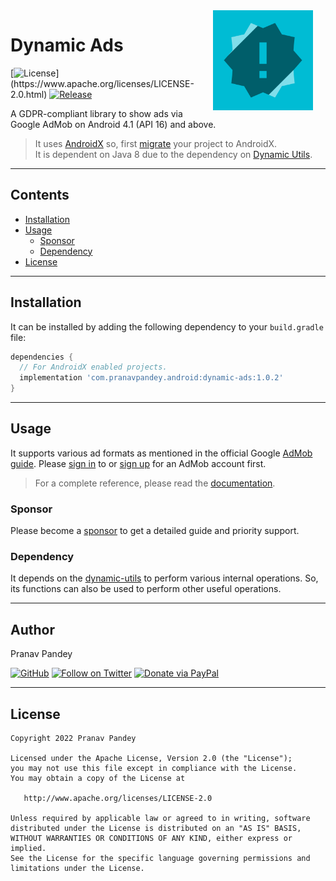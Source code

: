 <img src="./graphics/icon.png" width="160" height="160" align="right" hspace="20">

# Dynamic Ads

[![License](https://img.shields.io/badge/license-Apache%202-4EB1BA.svg?)](https://www.apache.org/licenses/LICENSE-2.0.html)
[![Release](https://img.shields.io/maven-central/v/com.pranavpandey.android/dynamic-ads)](https://search.maven.org/artifact/com.pranavpandey.android/dynamic-ads)

A GDPR-compliant library to show ads via Google AdMob on Android 4.1 (API 16) and above.

> It uses [AndroidX][androidx] so, first [migrate][androidx-migrate] your project to AndroidX.
<br/>It is dependent on Java 8 due to the dependency on [Dynamic Utils][dynamic-utils].

---

## Contents

- [Installation](#installation)
- [Usage](#usage)
  - [Sponsor](#sponsor)
  - [Dependency](#dependency)
- [License](#license)

---

## Installation

It can be installed by adding the following dependency to your `build.gradle` file:

```groovy
dependencies {
  // For AndroidX enabled projects.
  implementation 'com.pranavpandey.android:dynamic-ads:1.0.2'
}
```

---

## Usage

It supports various ad formats as mentioned in the official Google [AdMob guide][admob guide].
Please [sign in][admob sign-in] to or [sign up][admob sign-up] for an AdMob account first.

> For a complete reference, please read the [documentation][documentation].

### Sponsor

Please become a [sponsor][sponsor] to get a detailed guide and priority support.

### Dependency

It depends on the [dynamic-utils][dynamic-utils] to perform various internal operations. 
So, its functions can also be used to perform other useful operations.

---

## Author

Pranav Pandey

[![GitHub](https://img.shields.io/github/followers/pranavpandey?label=GitHub&style=social)](https://github.com/pranavpandey)
[![Follow on Twitter](https://img.shields.io/twitter/follow/pranavpandeydev?label=Follow&style=social)](https://twitter.com/intent/follow?screen_name=pranavpandeydev)
[![Donate via PayPal](https://img.shields.io/static/v1?label=Donate&message=PayPal&color=blue)](https://paypal.me/pranavpandeydev)

---

## License

    Copyright 2022 Pranav Pandey

    Licensed under the Apache License, Version 2.0 (the "License");
    you may not use this file except in compliance with the License.
    You may obtain a copy of the License at

       http://www.apache.org/licenses/LICENSE-2.0

    Unless required by applicable law or agreed to in writing, software
    distributed under the License is distributed on an "AS IS" BASIS,
    WITHOUT WARRANTIES OR CONDITIONS OF ANY KIND, either express or implied.
    See the License for the specific language governing permissions and
    limitations under the License.


[androidx]: https://developer.android.com/jetpack/androidx
[androidx-migrate]: https://developer.android.com/jetpack/androidx/migrate
[documentation]: https://pranavpandey.github.io/dynamic-ads
[sponsor]: https://github.com/sponsors/pranavpandey
[admob sign-in]: https://admob.google.com/home
[admob sign-up]: https://support.google.com/admob/answer/7356219
[admob guide]: https://developers.google.com/admob/android/quick-start
[dynamic-utils]: https://github.com/pranavpandey/dynamic-utils
[dynamic-support]: https://github.com/pranavpandey/dynamic-support
